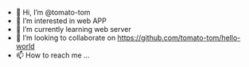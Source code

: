 - 👋 Hi, I’m @tomato-tom
- 👀 I’m interested in web APP
- 🌱 I’m currently learning web server
- 💞️ I’m looking to collaborate on https://github.com/tomato-tom/hello-world
- 📫 How to reach me ...

<!---
tomato-tom/tomato-tom is a ✨ special ✨ repository because its `README.md` (this file) appears on your GitHub profile.
You can click the Preview link to take a look at your changes.
--->
